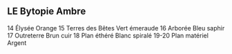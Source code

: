 ## LE Bytopie Ambre

14 Élysée Orange
15 Terres des Bêtes Vert émeraude
16  Arborée Bleu saphir
17  Outreterre Brun cuir
18 Plan éthéré Blanc spiralé
19-20 Plan matériel Argent
